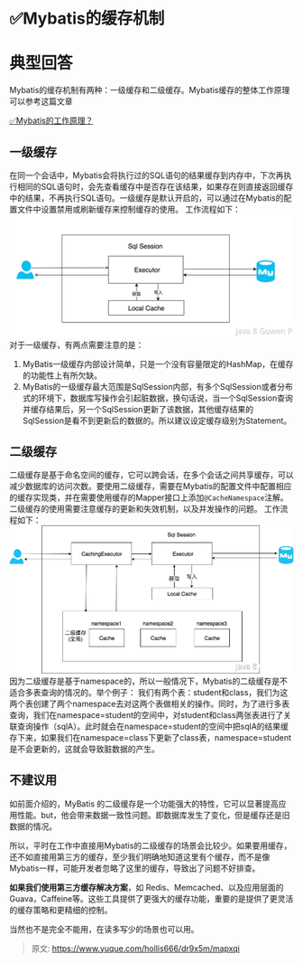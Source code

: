 # ✅Mybatis的缓存机制


# 典型回答
Mybatis的缓存机制有两种：一级缓存和二级缓存。Mybatis缓存的整体工作原理可以参考这篇文章

[✅Mybatis的工作原理？](https://www.yuque.com/hollis666/dr9x5m/rf9y4p?view=doc_embed&inner=ChWfe)

## 一级缓存
在同一个会话中，Mybatis会将执行过的SQL语句的结果缓存到内存中，下次再执行相同的SQL语句时，会先查看缓存中是否存在该结果，如果存在则直接返回缓存中的结果，不再执行SQL语句。一级缓存是默认开启的，可以通过在Mybatis的配置文件中设置禁用或刷新缓存来控制缓存的使用。
工作流程如下：
![image.png](./img/soXMxAMhoGdIo42j/1684769065876-bd895685-02d1-493b-acdc-4e9386200dbf-644307.png)
对于一级缓存，有两点需要注意的是：

1. MyBatis一级缓存内部设计简单，只是一个没有容量限定的HashMap，在缓存的功能性上有所欠缺。
2. MyBatis的一级缓存最大范围是SqlSession内部，有多个SqlSession或者分布式的环境下，数据库写操作会引起脏数据，换句话说，当一个SqlSession查询并缓存结果后，另一个SqlSession更新了该数据，其他缓存结果的SqlSession是看不到更新后的数据的。所以建议设定缓存级别为Statement。

## 二级缓存
二级缓存是基于命名空间的缓存，它可以跨会话，在多个会话之间共享缓存，可以减少数据库的访问次数。要使用二级缓存，需要在Mybatis的配置文件中配置相应的缓存实现类，并在需要使用缓存的Mapper接口上添加`@CacheNamespace`注解。二级缓存的使用需要注意缓存的更新和失效机制，以及并发操作的问题。
工作流程如下：
![image.png](./img/soXMxAMhoGdIo42j/1684769046065-3aaaa9c9-0d33-4093-9ec5-1094968c4b2c-329110.png)
因为二级缓存是基于namespace的，所以一般情况下，Mybatis的二级缓存是不适合多表查询的情况的。举个例子：
我们有两个表：student和class，我们为这两个表创建了两个namespace去对这两个表做相关的操作。同时，为了进行多表查询，我们在namespace=student的空间中，对student和class两张表进行了关联查询操作（sqlA）。此时就会在namespace=student的空间中把sqlA的结果缓存下来，如果我们在namespace=class下更新了class表，namespace=student是不会更新的，这就会导致脏数据的产生。



## 不建议用


如前面介绍的，MyBatis 的二级缓存是一个功能强大的特性，它可以显著提高应用性能。but，他会带来数据一致性问题。即数据库发生了变化，但是缓存还是旧数据的情况。

所以，平时在工作中直接用Mybatis的二级缓存的场景会比较少。如果要用缓存，还不如直接用第三方的缓存，至少我们明确地知道这里有个缓存，而不是像Mybatis一样，可能开发者忽略了这里的缓存，导致出了问题不好排查。

**如果我们使用第三方缓存解决方案**，如 Redis、Memcached、以及应用层面的Guava，Caffeine等。这些工具提供了更强大的缓存功能，重要的是提供了更灵活的缓存策略和更精细的控制。

当然也不是完全不能用，在读多写少的场景也可以用。



> 原文: <https://www.yuque.com/hollis666/dr9x5m/mapxqi>